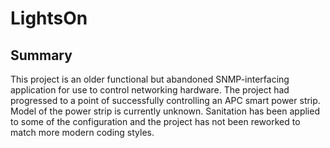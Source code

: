 # LightsOn

## Summary

This project is an older functional but abandoned SNMP-interfacing application for use to control networking hardware.  The project had progressed to a point of successfully controlling an APC smart power strip.  Model of the power strip is currently unknown.  Sanitation has been applied to some of the configuration and the project has not been reworked to match more modern coding styles.